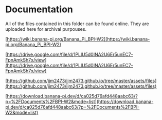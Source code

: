 # Documentation

All of the files contained in this folder can be found online. They are uploaded here for archival purpouses.

[https://wiki.banana-pi.org/Banana_Pi_BPI-W2](https://wiki.banana-pi.org/Banana_Pi_BPI-W2)

[https://drive.google.com/file/d/1PLlU5d0INA2U6Er5unEC7-FpnAmkSh7x/view](https://drive.google.com/file/d/1PLlU5d0INA2U6Er5unEC7-FpnAmkSh7x/view)

[https://github.com/jjm2473/jjm2473.github.io/tree/master/assets/files](https://github.com/jjm2473/jjm2473.github.io/tree/master/assets/files)

[https://download.banana-pi.dev/d/ca025d76afd448aabc63/?p=%2FDocuments%2FBPI-W2&mode=list](https://download.banana-pi.dev/d/ca025d76afd448aabc63/?p=%2FDocuments%2FBPI-W2&mode=list)